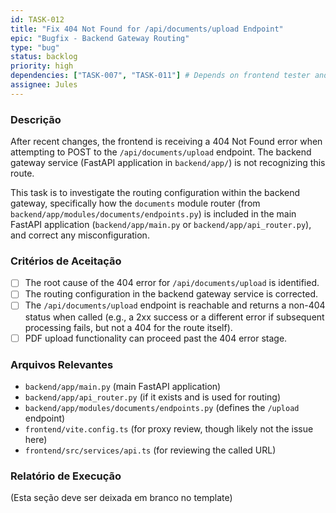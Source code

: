 ```yaml
---
id: TASK-012
title: "Fix 404 Not Found for /api/documents/upload Endpoint"
epic: "Bugfix - Backend Gateway Routing"
type: "bug"
status: backlog
priority: high
dependencies: ["TASK-007", "TASK-011"] # Depends on frontend tester and attempted backend fixes
assignee: Jules
---
```


### Descrição

After recent changes, the frontend is receiving a 404 Not Found error when attempting to POST to the `/api/documents/upload` endpoint. The backend gateway service (FastAPI application in `backend/app/`) is not recognizing this route.

This task is to investigate the routing configuration within the backend gateway, specifically how the `documents` module router (from `backend/app/modules/documents/endpoints.py`) is included in the main FastAPI application (`backend/app/main.py` or `backend/app/api_router.py`), and correct any misconfiguration.

### Critérios de Aceitação

- [ ] The root cause of the 404 error for `/api/documents/upload` is identified.
- [ ] The routing configuration in the backend gateway service is corrected.
- [ ] The `/api/documents/upload` endpoint is reachable and returns a non-404 status when called (e.g., a 2xx success or a different error if subsequent processing fails, but not a 404 for the route itself).
- [ ] PDF upload functionality can proceed past the 404 error stage.

### Arquivos Relevantes

* `backend/app/main.py` (main FastAPI application)
* `backend/app/api_router.py` (if it exists and is used for routing)
* `backend/app/modules/documents/endpoints.py` (defines the `/upload` endpoint)
* `frontend/vite.config.ts` (for proxy review, though likely not the issue here)
* `frontend/src/services/api.ts` (for reviewing the called URL)

### Relatório de Execução

(Esta seção deve ser deixada em branco no template)
